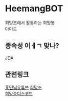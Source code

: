HeemangBOT
=============
희망초에서 활동하는 희망봇   
아마도

종속성 이ㅔㄱ 맞나?
-------------
JDA

관련링크
-------------
[홍민님유튜브](https://www.youtube.com/c/Hongmin%ED%99%8D%EB%AF%BC)
[희망초](https://www.youtube.com/channel/UCUph_9MhkZVq1g9Qnq2oRhQ)   
[희망중디스코드](https://discord.gg/CTbTAJ4eqj)
